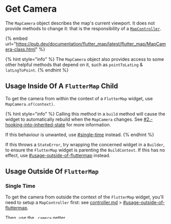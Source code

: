 # Get Camera

The `MapCamera` object describes the map's current viewport. It does not provide methods to change it: that is the responsibility of a [`MapController`](controller.md).

{% embed url="https://pub.dev/documentation/flutter_map/latest/flutter_map/MapCamera-class.html" %}

{% hint style="info" %}
The `MapCamera` object also provides access to some other helpful methods that depend on it, such as `pointToLatLng` & `latLngToPoint`.
{% endhint %}

## Usage Inside Of A `FlutterMap` Child

To get the camera from within the context of a `FlutterMap` widget, use `MapCamera.of(context)`.

{% hint style="info" %}
Calling this method in a `build` method will cause the widget to automatically rebuild when the `MapCamera` changes. See [#2.-hooking-into-inherited-state](../../plugins/making-a-plugin/creating-new-layers.md#2.-hooking-into-inherited-state "mention") for more information.

If this behaviour is unwanted, use [#single-time](get-camera.md#single-time "mention") instead.
{% endhint %}

If this throws a `StateError`, try wrapping the concerned widget in a `Builder`, to ensure the `FlutterMap` widget is parenting the `BuildContext`. If this has no effect, use [#usage-outside-of-fluttermap](get-camera.md#usage-outside-of-fluttermap "mention") instead.

## Usage Outside Of `FlutterMap`

### Single Time

To get the camera from outside the context of the `FlutterMap` widget, you'll need to setup a `MapController` first: see [controller.md](controller.md "mention") > [#usage-outside-of-fluttermap](controller.md#usage-outside-of-fluttermap "mention").

Then, use the `.camera` getter.

{% hint style="warning" %}
Avoid using `MapController.of(context).camera` from within the context of `FlutterMap`, as it is redundant and less performant than using `MapCamera.of(context)` directly.
{% endhint %}

### Listen To Changes

{% content-ref url="listen-to-events.md" %}
[listen-to-events.md](listen-to-events.md)
{% endcontent-ref %}
